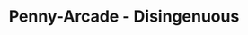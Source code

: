 ---
layout: external-post
external_link: https://www.penny-arcade.com/news/post/2020/03/23/disingenuous
title: Penny-Arcade - Disingenuous
---